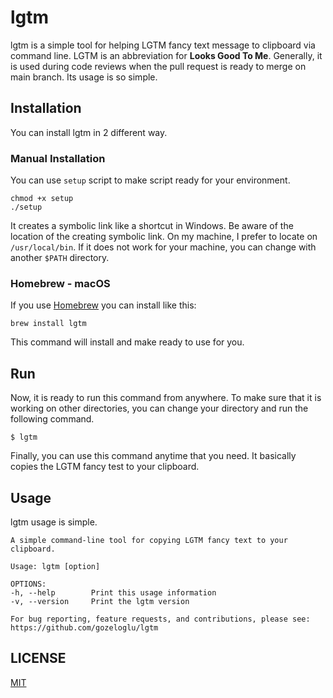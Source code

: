 # lgtm

lgtm is a simple tool for helping LGTM fancy text message to clipboard via command line. LGTM is an abbreviation for
**Looks Good To Me**. Generally, it is used during code reviews when the pull request is ready to merge on main branch.
Its usage is so simple.

## Installation

You can install lgtm in 2 different way.

### Manual Installation

You can use `setup` script to make script ready for your environment.

```shell
chmod +x setup
./setup
```

It creates a symbolic link like a shortcut in Windows. Be aware of the location of the creating symbolic link. On my
machine, I prefer to locate on `/usr/local/bin`. If it does not work for your machine, you can change with
another `$PATH` directory.

### Homebrew - macOS

If you use [Homebrew](https://brew.sh/) you can install like this:

````shell
brew install lgtm
````

This command will install and make ready to use for you.

## Run

Now, it is ready to run this command from anywhere. To make sure that it is working on other directories, you can change
your directory and run the following command.

```shell
$ lgtm
```

Finally, you can use this command anytime that you need. It basically copies the LGTM fancy test to your clipboard.

## Usage

lgtm usage is simple.

````shell
A simple command-line tool for copying LGTM fancy text to your clipboard.

Usage: lgtm [option]

OPTIONS:
-h, --help        Print this usage information
-v, --version     Print the lgtm version

For bug reporting, feature requests, and contributions, please see:
https://github.com/gozeloglu/lgtm
````

## LICENSE

[MIT](https://github.com/gozeloglu/lgtm/blob/main/LICENSE)